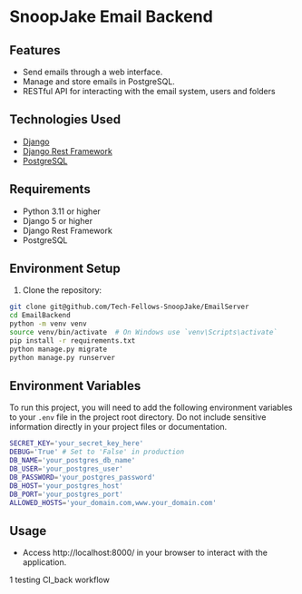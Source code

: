 # SnoopJake Email Backend

## Features

- Send emails through a web interface.
- Manage and store emails in PostgreSQL.
- RESTful API for interacting with the email system, users and folders

## Technologies Used

- [Django](https://www.djangoproject.com/)
- [Django Rest Framework](https://www.django-rest-framework.org/)
- [PostgreSQL](https://www.postgresql.org/)

## Requirements

- Python 3.11 or higher
- Django 5 or higher
- Django Rest Framework
- PostgreSQL

## Environment Setup

1. Clone the repository:

```bash
git clone git@github.com/Tech-Fellows-SnoopJake/EmailServer
cd EmailBackend
python -m venv venv
source venv/bin/activate  # On Windows use `venv\Scripts\activate`
pip install -r requirements.txt
python manage.py migrate
python manage.py runserver
```

## Environment Variables

To run this project, you will need to add the following environment variables to your `.env` file in the project root directory. Do not include sensitive information directly in your project files or documentation.

```bash
SECRET_KEY='your_secret_key_here'
DEBUG='True' # Set to 'False' in production
DB_NAME='your_postgres_db_name'
DB_USER='your_postgres_user'
DB_PASSWORD='your_postgres_password'
DB_HOST='your_postgres_host'
DB_PORT='your_postgres_port'
ALLOWED_HOSTS='your_domain.com,www.your_domain.com'
```

## Usage

- Access http://localhost:8000/ in your browser to interact with the application.

1 testing CI_back workflow
